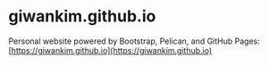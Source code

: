 # giwankim.github.io

Personal website powered by Bootstrap, Pelican, and GitHub Pages: [https://giwankim.github.io](https://giwankim.github.io)

